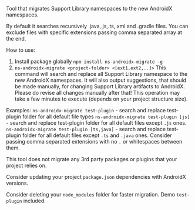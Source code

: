 Tool that migrates Support Library namespaces to the new AndroidX namespaces.

By default it searches recursively .java,.js,.ts,.xml and .gradle files.
You can exclude files with specific extensions passing comma separated array at the end.

How to use:
  1. Install package globally `npm install ns-androidx-migrate -g`
  2. `ns-androidx-migrate <project-folder> <[ext1,ext2,..]>`
      This command will search and replace all Support Library namespace to the new AndroidX namespaces.
      It will also output suggestions, that should be made manually, for changing Support Library artifacts to AndroidX.
      Please do revise all changes manually after that!
      This operation may take a few minutes to execute (depends on your project structure size).

Examples:
    `ns-androidx-migrate test-plugin` - search and replace test-plugin folder for all default file types
    `ns-androidx-migrate test-plugin [js]` - search and replace test-plugin folder for all default files except `.js` ones.
    `ns-androidx-migrate test-plugin [ts,java]` - search and replace test-plugin folder for all default files except `.ts` and `.java` ones.
    Consider passing comma separated extensions with no `.` or whitespaces between them.
    

This tool does not migrate any 3rd party packages or plugins that your project relies on. 

Consider updating your project `package.json` dependencies with AndroidX versions.

Consider deleting your `node_modules` folder for faster migration.
Demo `test-plugin` included.

